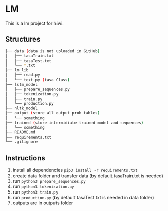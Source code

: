 # LM
This is a lm project for hiwi.

## Structures
```bash
├── data (data is not uploaded in GitHub)
│   ├── tasaTrain.txt
│   ├── tasaTest.txt
│   └── *.txt
├── lm_lib
│   ├── read.py
│   └── text.py (tasa Class)
├── lstm_model
│   ├── prepare_sequences.py
│   ├── tokenization.py
│   ├── train.py
│   └── production.py
├── nltk_model
├── output (store all output prob tables)
│   └── something
├── trained (store intermidiate trained model and sequences)
│   └── something
├── README.md
├── requirements.txt
└── .gitignore
```

## Instructions
1. install all dependencies `pip3 install -r requirements.txt`
2. create data folder and transfer data (by default tasaTrain.txt is needed)
3. run `python3 prepare_sequences.py`
4. run `python3 tokenization.py`
5. run `python3 train.py`
6. run `production.py` (by default tasaTest.txt is needed in data folder)
7. outputs are in outputs folder